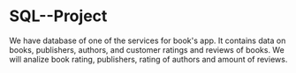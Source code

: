 # SQL--Project
We have database of one of the services for book's app. It contains data on books, publishers, authors, and customer ratings and reviews of books. We will analize book rating, publishers, rating of authors and amount of reviews.
